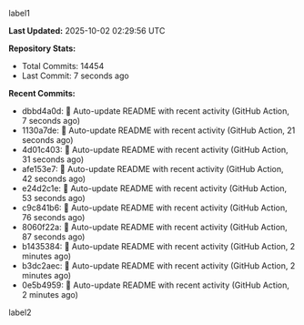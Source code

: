 
label1 
<!-- ACTIVITY_START -->
**Last Updated:** 2025-10-02 02:29:56 UTC

**Repository Stats:**
- Total Commits: 14454
- Last Commit: 7 seconds ago

**Recent Commits:**
- dbbd4a0d: 🤖 Auto-update README with recent activity (GitHub Action, 7 seconds ago)
- 1130a7de: 🤖 Auto-update README with recent activity (GitHub Action, 21 seconds ago)
- 4d01c403: 🤖 Auto-update README with recent activity (GitHub Action, 31 seconds ago)
- afe153e7: 🤖 Auto-update README with recent activity (GitHub Action, 42 seconds ago)
- e24d2c1e: 🤖 Auto-update README with recent activity (GitHub Action, 53 seconds ago)
- c9c841b6: 🤖 Auto-update README with recent activity (GitHub Action, 76 seconds ago)
- 8060f22a: 🤖 Auto-update README with recent activity (GitHub Action, 87 seconds ago)
- b1435384: 🤖 Auto-update README with recent activity (GitHub Action, 2 minutes ago)
- b3dc2aec: 🤖 Auto-update README with recent activity (GitHub Action, 2 minutes ago)
- 0e5b4959: 🤖 Auto-update README with recent activity (GitHub Action, 2 minutes ago)
<!-- ACTIVITY_END -->

label2
